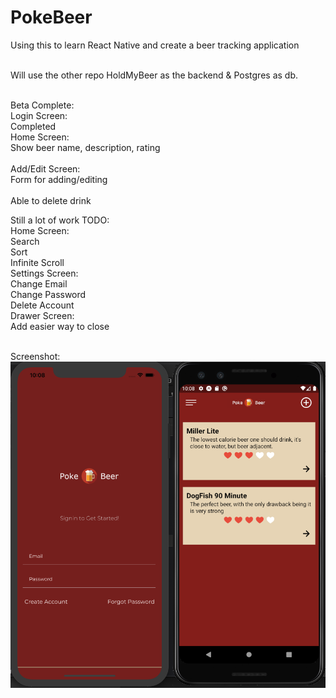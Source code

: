 # PokeBeer
Using this to learn React Native and create a beer tracking application<br/><br/>

Will use the other repo HoldMyBeer as the backend & Postgres as db.<br/><br/>

Beta Complete:<br/>
Login Screen:<br/>
    Completed<br/>
Home Screen:<br/>
    Show beer name, description, rating<br/><br/>
Add/Edit Screen:<br/>
    Form for adding/editing<br/><br/>
    Able to delete drink

Still a lot of work TODO:<br/>
Home Screen:<br/>
    Search<br/>
    Sort<br/>
    Infinite Scroll<br/>
Settings Screen:<br/>
    Change Email<br/>
    Change Password<br/>
    Delete Account<br/>
Drawer Screen:<br/>
    Add easier way to close<br/><br/>
    
Screenshot:<br/>
    ![Image of Screenshot](https://github.com/marcusoshea/PokeBeer/blob/master/Screen%20Shot.png)
